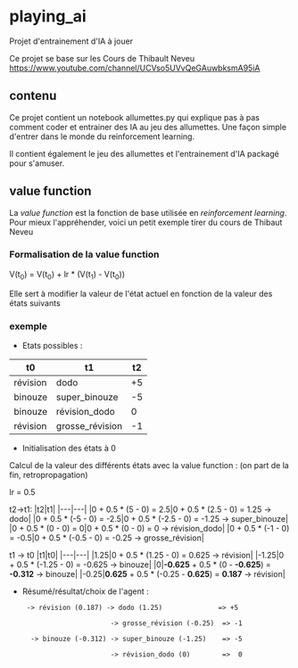 # playing_ai #
Projet d'entrainement d'IA à jouer

Ce projet se base sur les Cours de Thibault Neveu
https://www.youtube.com/channel/UCVso5UVvQeGAuwbksmA95iA

## contenu ##
Ce projet contient un notebook allumettes.py qui explique pas à pas comment coder et entrainer des IA au jeu des allumettes. Une façon simple d'entrer dans le monde du reinforcement learning.

Il contient également le jeu des allumettes et l'entrainement d'IA packagé pour s'amuser.

## value function ##
La *value function* est la fonction de base utilisée en *reinforcement learning*. Pour mieux l'appréhender, voici un petit exemple tirer du cours de Thibaut Neveu

### Formalisation de la value function ###

V(t<sub>0</sub>) = V(t<sub>0</sub>) + lr * (V(t<sub>1</sub>) - V(t<sub>0</sub>))

Elle sert à modifier la valeur de l'état actuel en fonction de la valeur des états suivants

### exemple ###

* Etats possibles :

|t0|t1|t2|
|---|---|---|
|révision|dodo|+5|
|binouze|super_binouze|-5|
|binouze|révision_dodo|0|
|révision|grosse_révision|-1|

* Initialisation des états à 0

Calcul de la valeur des différents états avec la value function :
(on part de la fin, retropropagation)

lr = 0.5

t2->t1:
|t2|t1|
|---|---|
|0 + 0.5 * (5 - 0) = 2.5|0 + 0.5 * (2.5 - 0) = 1.25 -> dodo|
|0 + 0.5 * (-5 - 0) = -2.5|0 + 0.5 * (-2.5 - 0) = -1.25 -> super_binouze|
|0 + 0.5 * (0 - 0) = 0|0 + 0.5 * (0 - 0) = 0 -> révision_dodo|
|0 + 0.5 * (-1 - 0) = -0.5|0 + 0.5 * (-0.5 - 0) = -0.25 -> grosse_révision|

t1 -> t0
|t1|t0|
|---|---|
|1.25|0 + 0.5 * (1.25 - 0) = 0.625 -> révision|
|-1.25|0 + 0.5 * (-1.25 - 0) = -0.625 -> binouze|
|0|**-0.625** + 0.5 * (0 - **-0.625**) = **-0.312** -> binouze|
|-0.25|**0.625** + 0.5 * (-0.25 - **0.625**) = **0.187** -> révision|

* Résumé/résultat/choix de l'agent :

       -> révision (0.187) -> dodo (1.25)              => +5

                            -> grosse_révision (-0.25)  => -1

        -> binouze (-0.312) -> super_binouze (-1.25)    => -5

                            -> révision_dodo (0)        =>  0